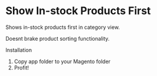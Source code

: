 Show In-stock Products First
=======
Shows in-stock products first in category view.

Doesnt brake product sorting functionality.

Installation
1. Copy app folder to your Magento folder
2. Profit!
